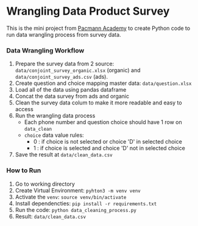 # Wrangling Data Product Survey
This is the mini project from [Pacmann Academy](https://pacmann.io/) to create Python code to run data wrangling process from survey data. 

### Data Wrangling Workflow

1. Prepare the survey data from 2 source: `data/conjoint_survey_organic.xlsx` (organic) and `data/conjoint_survey_ads.csv` (ads).
2. Create question and choice mapping master data: `data/question.xlsx`
3. Load all of the data using pandas dataframe
4. Concat the data survey from ads and organic 
5. Clean the survey data colum to make it more readable and easy to access
6. Run the wrangling data process
    - Each phone number and question choice should have 1 row on `data_clean`
    - `choice` data value rules:
        - 0 : if choice is not selected or choice 'D' in selected choice
        - 1 : if choice is selected and  choice 'D' not in selected choice
7. Save the result at `data/clean_data.csv`

### How to Run
1. Go to working directory
2. Create  Virtual Environment: `pyhton3 -m venv venv`
3. Activate the `venv`: `source venv/bin/activate`
4. Install dependencties: `pip install -r requirements.txt`
5. Run the code: `python data_cleaning_process.py`
6. Result: `data/clean_data.csv`